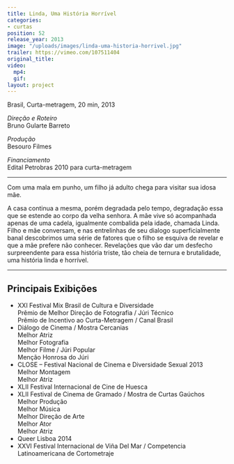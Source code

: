 ```yaml
---
title: Linda, Uma História Horrível
categories:
- curtas
position: 52
release_year: 2013
image: "/uploads/images/linda-uma-historia-horrivel.jpg"
trailer: https://vimeo.com/107511404
original_title: 
video:
  mp4: 
  gif: 
layout: project
---
```


Brasil, Curta-metragem, 20 min, 2013

_Direção e Roteiro_  
Bruno Gularte Barreto

_Produção_  
Besouro Filmes

_Financiamento_  
Edital Petrobras 2010 para curta-metragem

---

Com uma mala em punho, um filho já adulto chega para visitar sua idosa mãe.

A casa continua a mesma, porém degradada pelo tempo, degradação essa que se estende ao corpo da velha senhora. A mãe vive só acompanhada apenas de uma cadela, igualmente combalida pela idade, chamada Linda. Filho e mãe conversam, e nas entrelinhas de seu dialogo superficialmente banal descobrimos uma série de fatores que o filho se esquiva de revelar e que a mãe prefere não conhecer. Revelações que vão dar um desfecho surpreendente para essa história triste, tão cheia de ternura e brutalidade, uma história linda e horrível.

---

## Principais Exibições

- XXI Festival Mix Brasil de Cultura e Diversidade  
  Prêmio de Melhor Direção de Fotografia / Júri Técnico  
  Prêmio de Incentivo ao Curta-Metragem / Canal Brasil
- Diálogo de Cinema / Mostra Cercanias  
  Melhor Atriz  
  Melhor Fotografia  
  Melhor Filme / Júri Popular  
  Menção Honrosa do Júri
- CLOSE – Festival Nacional de Cinema e Diversidade Sexual 2013  
  Melhor Montagem  
  Melhor Atriz
- XLII Festival Internacional de Cine de Huesca
- XLII Festival de Cinema de Gramado / Mostra de Curtas Gaúchos  
  Melhor Produção  
  Melhor Música  
  Melhor Direção de Arte  
  Melhor Ator  
  Melhor Atriz
- Queer Lisboa 2014
- XXVI Festival Internacional de Viña Del Mar / Competencia Latinoamericana de Cortometraje
